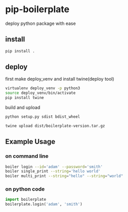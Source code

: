 # pip-boilerplate

deploy python package with ease

## install

```sh
pip install .

```

## deploy

first make deploy_venv and install twine(deploy tool)

```sh
virtualenv deploy_venv -p python3
source deploy_venv/bin/activate
pip install twine

```

build and upload
```sh
python setup.py sdist bdist_wheel

twine upload dist/boilerplate-version.tar.gz

```

## Example Usage

### on command line

```sh
boiler login --id='adam' --password='smith'
boiler single_print --string='hello world'
boiler multi_print --string="hello" --string="world"

```

### on python code

```python
import boilerplate
boilerplate.login('adam', 'smith')

```

